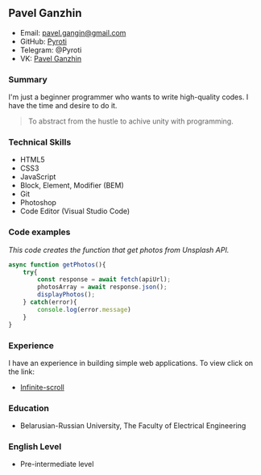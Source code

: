 ## Pavel Ganzhin ##

- Email: pavel.gangin@gmail.com
- GitHub: [Pyroti](https://github.com/Pyroti)
- Telegram: @Pyroti
- VK: [Pavel Ganzhin](https://vk.com/gothci)

### Summary ###

I'm just a beginner programmer who wants to write high-quality codes. I have the time and desire to do it.
>To abstract from the hustle to achive unity with programming.

### Technical Skills ###

- HTML5 
- CSS3
- JavaScript
- Block, Element, Modifier (BEM)
- Git
- Photoshop
- Code Editor (Visual Studio Code)

### Code examples ###

*This code creates the function that get photos from Unsplash API.*
```javascript
async function getPhotos(){
    try{
        const response = await fetch(apiUrl);
        photosArray = await response.json();
        displayPhotos();
    } catch(error){
        console.log(error.message)
    }
}
```

### Experience ###

I have an experience in building simple web applications. 
To view click on the link:

- [Infinite-scroll](https://pyroti.github.io/Infinite-scroll/)

### Education ###

- Belarusian-Russian University, The Faculty of Electrical Engineering

### English Level ###

- Pre-intermediate level

